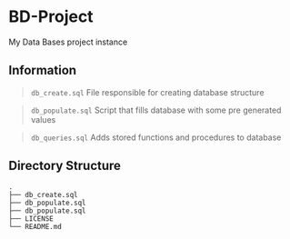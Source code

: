 # BD-Project
My Data Bases project instance

## Information
> `db_create.sql` 
File responsible for creating database structure

> `db_populate.sql`
Script that fills database with some pre generated values

> `db_queries.sql`
Adds stored functions and procedures  to database

## Directory Structure
```
.
├── db_create.sql
├── db_populate.sql
├── db_populate.sql
├── LICENSE
└── README.md
```

